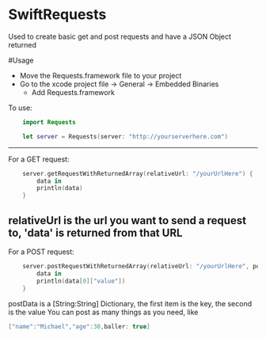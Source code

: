 # SwiftRequests
Used to create basic get and post requests and have a JSON Object returned

#Usage
* Move the Requests.framework file to your project
* Go to the xcode project file -> General -> Embedded Binaries
    * Add Requests.framework


To use:
```swift
    import Requests

    let server = Requests(server: "http://yourserverhere.com")
```
-----



For a GET request:
```swift
    server.getRequestWithReturnedArray(relativeUrl: "/yourUrlHere") {
        data in
        println(data)
    }
```
relativeUrl is the url you want to send a request to, 'data' is returned from that URL
-----



For a POST request:
```swift
    server.postRequestWithReturnedArray(relativeUrl: "/yourUrlHere", postData: ["key":"value"]) {
        data in
        println(data[0]["value"])
    }
```
postData is a [String:String] Dictionary, the first item is the key, the second is the value
You can post as many things as you need, like 
```swift
["name":"Michael","age":30,baller: true]
```



